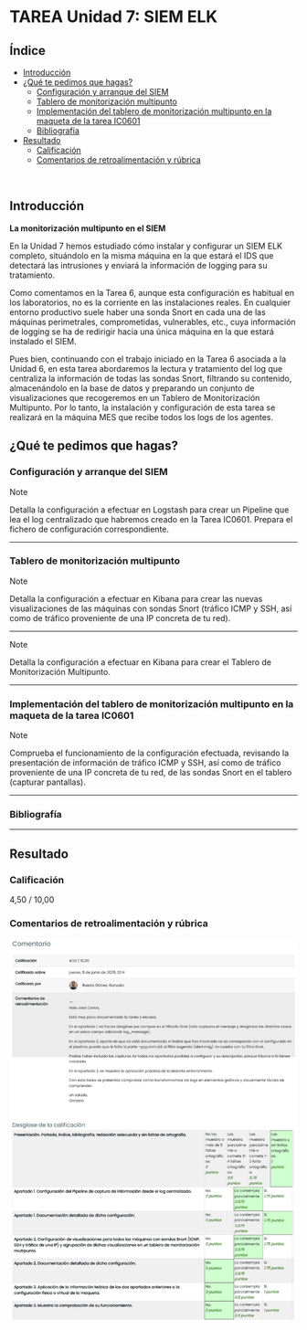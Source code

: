 # TAREA Unidad 7: SIEM ELK

## Índice

- [Introducción](#introducción)
- [¿Qué te pedimos que hagas?](#qué-te-pedimos-que-hagas)
	- [Configuración y arranque del SIEM](#configuración-y-arranque-del-siem)
	- [Tablero de monitorización multipunto](#tablero-de-monitorización-multipunto)
	- [Implementación del tablero de monitorización multipunto en la maqueta de la tarea IC0601](#implementación-del-tablero-de-monitorización-multipunto-en-la-maqueta-de-la-tarea-ic0601)
	- [Bibliografía](#bibliografía)
- [Resultado](#resultado)
	- [Calificación](#calificación)
	- [Comentarios de retroalimentación y rúbrica](#comentarios-de-retroalimentación-y-rúbrica)

<br>

## Introducción

**La monitorización multipunto en el SIEM**

En la Unidad 7 hemos estudiado cómo instalar y configurar un SIEM ELK completo, situándolo en la misma máquina en la que estará el IDS que detectará las intrusiones y enviará la información de logging para su tratamiento.

Como comentamos en la Tarea 6, aunque esta configuración es habitual en los laboratorios, no es la corriente en las instalaciones reales. En cualquier entorno productivo suele haber una sonda Snort en cada una de las máquinas perimetrales, comprometidas, vulnerables, etc., cuya información de logging se ha de redirigir hacia una única máquina en la que estará instalado el SIEM.

Pues bien, continuando con el trabajo iniciado en la Tarea 6 asociada a la Unidad 6, en esta tarea abordaremos la lectura y tratamiento del log que centraliza la información de todas las sondas Snort, filtrando su contenido, almacenándolo en la base de datos y preparando un conjunto de visualizaciones que recogeremos en un Tablero de Monitorización Multipunto. Por lo tanto, la instalación y configuración de esta tarea se realizará en la máquina MES que recibe todos los logs de los agentes.

## ¿Qué te pedimos que hagas?

### Configuración y arranque del SIEM

>[!NOTE]
>Detalla la configuración a efectuar en Logstash para crear un Pipeline que lea el log centralizado que habremos creado en la Tarea IC0601. Prepara el fichero de configuración correspondiente.

---

### Tablero de monitorización multipunto

>[!NOTE]
>Detalla la configuración a efectuar en Kibana para crear las nuevas visualizaciones de las máquinas con sondas Snort (tráfico ICMP y SSH, así como de tráfico proveniente de una IP concreta de tu red).

---

>[!NOTE]
>Detalla la configuración a efectuar en Kibana para crear el Tablero de Monitorización Multipunto.

---

### Implementación del tablero de monitorización multipunto en la maqueta de la tarea IC0601

>[!NOTE]
>Comprueba el funcionamiento de la configuración efectuada, revisando la presentación de información de tráfico ICMP y SSH, así como de tráfico proveniente de una IP concreta de tu red, de las sondas Snort en el tablero (capturar pantallas).

---

### Bibliografía

---

## Resultado

### Calificación

4,50 / 10,00

### Comentarios de retroalimentación y rúbrica

![](rubrica.png)